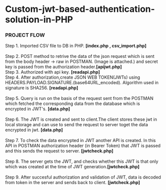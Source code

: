 # Custom-jwt-based-authentication-solution-in-PHP

<h3>PROJECT FLOW</h3>

Step 1.  Imported CSV file to DB in PHP. <strong>[index.php , csv_import.php]</strong><br><br>
Step 2.  POST method to retrive the data of the json request which is sent from the body header -> raw in POSTMAN. (Image is attached.) and secret key is passed from 
         the authorization header.<strong>[apijwt.php]</strong><br>
Step 3.  Authorized with api key. <strong>[readapi.php]</strong> <br>
Step 4.  After authorization,create JSON WEB TOKEN(JWTs) using HEADERS.PAYLOAD.SIGNATURE.(base64URL_encoded). Algorithm used in signature is SHA256.
         <strong> [readapi.php]</strong> <br><br>
Step 5.  Query is run on the basis of the request sent from the POSTMAN which fetched the corresponding data from the database which is encrypted in JWT's.
         <strong>[data.php]</strong> <br><br>
Step 6.  The JWT is created and sent to client.The client stores these jwt in local storage and can use to send the request to server toget the data encrypted in jwt.
         <strong>[data.php]</strong> <br><br>
Step 7. To check the data encrypted in JWT another API is created. In this API in POSTMAN authorization header (in Bearer Token) that JWT is passed and this sends 
        the request to server. <strong>[jwtcheck.php]</strong><br><br>
Step 8. The server gets the JWT, and checks whether this JWT is that only which was created at the time of JWT generation.<strong>[jwtcheck.php]</strong> <br><br>
Step 9. After succesful authorization and validation of JWT, data is decoded from token in the server and sends back to client. <strong>[jwtcheck.php]</strong>
